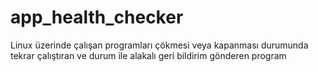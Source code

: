 # app_health_checker
Linux üzerinde çalışan programları çökmesi veya kapanması durumunda tekrar çalıştıran ve durum ile alakalı geri bildirim gönderen program

